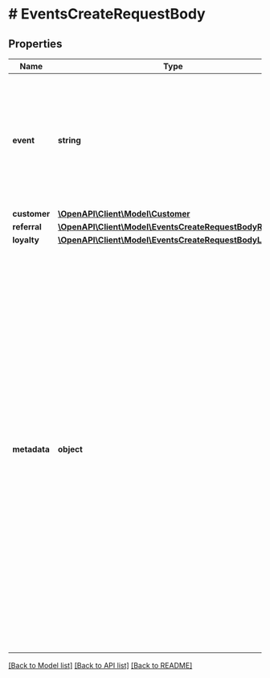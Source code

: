 # # EventsCreateRequestBody

## Properties

Name | Type | Description | Notes
------------ | ------------- | ------------- | -------------
**event** | **string** | Event name. This is the same name that you used to define a custom event in the **Dashboard** &gt; **Project Settings** &gt; **Event Schema**. |
**customer** | [**\OpenAPI\Client\Model\Customer**](Customer.md) |  |
**referral** | [**\OpenAPI\Client\Model\EventsCreateRequestBodyReferral**](EventsCreateRequestBodyReferral.md) |  | [optional]
**loyalty** | [**\OpenAPI\Client\Model\EventsCreateRequestBodyLoyalty**](EventsCreateRequestBodyLoyalty.md) |  | [optional]
**metadata** | **object** | The metadata object stores all custom attributes assigned to the event. A set of key/value pairs that you can attach to an event object. It can be useful for storing additional information about the event in a structured format. Event metadata schema is defined in the **Dashboard** &gt; **Project Settings** &gt; **Event Schema** &gt; **Edit particular event** &gt; **Metadata property definition**. | [optional]

[[Back to Model list]](../../README.md#models) [[Back to API list]](../../README.md#endpoints) [[Back to README]](../../README.md)
